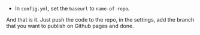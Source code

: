 * In `config.yml`, set the `baseurl` to `name-of-repo`.

And that is it. Just push the code to the repo, in the settings, add 
the branch that you want to publish on Github pages and done.

